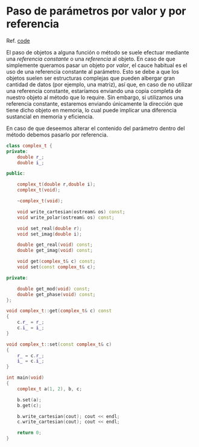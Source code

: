 # Paso de parámetros por valor y por referencia

Ref. [code](code/code5.cpp)

El paso de objetos a alguna función o método se suele efectuar mediante una _referencia constante_ o una _referencia_ al objeto. En caso de que simplemente queramos pasar un objeto por _valor_, el cauce habitual es el uso de una referencia constante al parámetro. Esto se debe a que los objetos suelen ser estructuras complejas que pueden albergar gran cantidad de datos \(por ejemplo, una matriz\), así que, en caso de no utilizar una referencia constante, estaríamos enviando una copia completa de nuestro objeto al método que lo require. Sin embargo, si utilizamos una referencia constante, estaremos enviando únicamente la dirección que tiene dicho objeto en memoria, lo cual puede implicar una diferencia sustancial en memoria y eficiencia.

En caso de que deseemos alterar el contenido del parámetro dentro del método debemos pasarlo por referencia.

```cpp
class complex_t {
private:
    double r_;
    double i_;

public:

    complex_t(double r,double i);
    complex_t(void);

    ~complex_t(void);

    void write_cartesian(ostream& os) const;
    void write_polar(ostream& os) const;

    void set_real(double r);
    void set_imag(double i);

    double get_real(void) const;
    double get_imag(void) const;

    void get(complex_t& c) const;
    void set(const complex_t& c);

private:

    double get_mod(void) const;
    double get_phase(void) const;
};
```

```cpp
void complex_t::get(complex_t& c) const
{
    c.r_ = r_;
    c.i_ = i_;
}

void complex_t::set(const complex_t& c)
{
    r_ = c.r_;
    i_ = c.i_;
}
```


```cpp
int main(void)
{
    complex_t a(1, 2), b, c;

    b.set(a);
	b.get(c);

    b.write_cartesian(cout); cout << endl;
    c.write_cartesian(cout); cout << endl;

    return 0;
}
```



